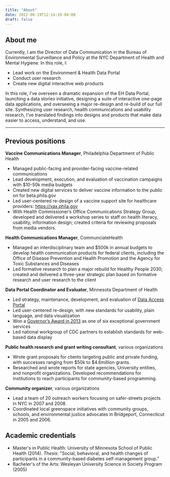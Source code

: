 ```yaml
---
title: "About"
date: 2022-06-19T12:14:19-04:00
draft: false
---
```


## About me
Currently, I am the Director of Data Communication in the Bureau of Environmental Surveillance and Policy at the NYC Department of Health and Mental Hygiene. In this role, I:
- Lead work on the Environment & Health Data Portal
- Conduct user research
- Create new digital interactive web products

In this role, I've overseen a dramatic expansion of the EH Data Portal, launching a data stories initiative, designing a suite of interactive one-page data applications, and overseeing a major re-design and re-build of our full site. Synthesizing user research, health communications and usability research, I've translated findings into designs and products that make data easier to access, understand, and use. 

---

## Previous positions
**Vaccine Communications Manager**, Philadelphia Department of Public Health
- Managed public-facing and provider-facing vaccine-related communications
- Lead development, execution, and evaluation of vaccination campaigns with $10-50k media budgets  
- Created new digital services to deliver vaccine information to the public on for beta.phila.gov 
- Led user-centered re-design of a vaccine support site for healthcare providers: https://vax.phila.gov
- With Health Commissioner’s Office Communications Strategy Group, developed and delivered a workshop series to staff on health literacy, usability, information design; created criteria for reviewing proposals from media vendors.

**Health Communications Manager**, CommunciateHealth
- Managed an interdisciplinary team and $500k in annual budgets to develop health communication products for federal clients, including the Office of Disease Prevention and Health Promotion and the Agency for Toxic Substances and Diseases
- Led formative research to plan a major rebuild for Healthy People 2030; created and delivered a three-year strategic plan based on formative research and user research to the client

**Data Portal Coordinator and Evaluator**, Minnesota Department of Health
- Led strategy, maintenance, development, and evaluation of [Data Access Portal](https://apps.health.state.mn.us/mndata/)
- Led user-centered re-design, with new standards for usability, plain language, and data visualization 
- Won a [Governor’s Award in 2013](https://mn.gov/admin/continuous-improvement/results/sga/) as one of six exceptional government services
- Led national workgroup of CDC partners to establish standards for web-based data display 

**Public health research and grant writing consultant**, various organizations
- Wrote grant proposals for clients targeting public and private funding, with successes ranging from $50k to $4.6million grants.
- Researched and wrote reports for state agencies, University entities, and nonprofit organizations. Developed recommendations for institutions to reach participants for community-based programming.

**Community organizer**, various organizations
- Lead a team of 20 outreach workers focusing on safer-streets projects in NYC in 2007 and 2008.
- Coordinated local greenspace initiatives with community groups, schools, and environmental justice advocates in Bridgeport, Connecticut in 2005 and 2006.

## Academic credentials
- Master's in Public Health: University of Minnesota School of Public Health (2014). *Thesis*: "Social, behavioral, and health changes of participants in a community-based diabetes self-management group."
- Bacheler's of the Arts: Wesleyan University Science in Society Program (2005)